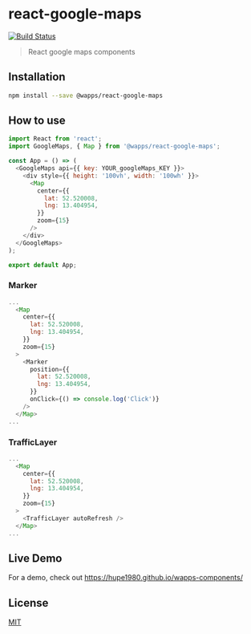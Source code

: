 # react-google-maps

[![Build Status](https://travis-ci.org/hupe1980/wapps-components.svg?branch=master)](https://travis-ci.org/hupe1980/wapps-components)

> React google maps components

## Installation

```bash
npm install --save @wapps/react-google-maps
```

## How to use

```js
import React from 'react';
import GoogleMaps, { Map } from '@wapps/react-google-maps';

const App = () => (
  <GoogleMaps api={{ key: YOUR_googleMaps_KEY }}>
    <div style={{ height: '100vh', width: '100wh' }}>
      <Map
        center={{
          lat: 52.520008,
          lng: 13.404954,
        }}
        zoom={15}
      />
    </div>
  </GoogleMaps>
);

export default App;
```

### Marker

```javascript
...
  <Map
    center={{
      lat: 52.520008,
      lng: 13.404954,
    }}
    zoom={15}
  >
    <Marker
      position={{
        lat: 52.520008,
        lng: 13.404954,
      }}
      onClick={() => console.log('Click')}
    />
  </Map>
...
```

### TrafficLayer

```javascript
...
  <Map
    center={{
      lat: 52.520008,
      lng: 13.404954,
    }}
    zoom={15}
  >
    <TrafficLayer autoRefresh />
  </Map>
...
```

## Live Demo

For a demo, check out https://hupe1980.github.io/wapps-components/

## License

[MIT](../../LICENSE)
